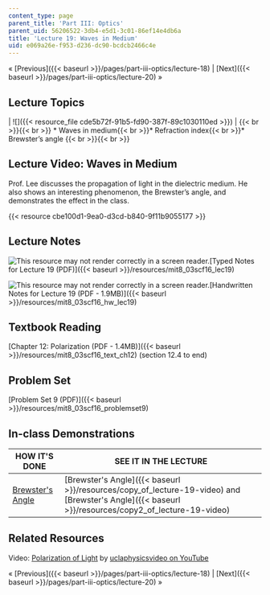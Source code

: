 ```yaml
---
content_type: page
parent_title: 'Part III: Optics'
parent_uid: 56206522-3db4-e5d1-3c01-86ef14e4db6a
title: 'Lecture 19: Waves in Medium'
uid: e069a26e-f953-d236-dc90-bcdcb2466c4e
---
```


« [Previous]({{< baseurl >}}/pages/part-iii-optics/lecture-18) | [Next]({{< baseurl >}}/pages/part-iii-optics/lecture-20) »

Lecture Topics
--------------

| ![]({{< resource_file cde5b72f-91b5-fd90-387f-89c1030110ed >}}) |  {{< br >}}{{< br >}} *   Waves in medium{{< br >}}*   Refraction index{{< br >}}*   Brewster’s angle {{< br >}}{{< br >}}  

Lecture Video: Waves in Medium
------------------------------

Prof. Lee discusses the propagation of light in the dielectric medium. He also shows an interesting phenomenon, the Brewster’s angle, and demonstrates the effect in the class.

{{< resource cbe100d1-9ea0-d3cd-b840-9f11b9055177 >}}

Lecture Notes
-------------

![This resource may not render correctly in a screen reader.](/images/inacessible.gif)[Typed Notes for Lecture 19 (PDF)]({{< baseurl >}}/resources/mit8_03scf16_lec19)

![This resource may not render correctly in a screen reader.](/images/inacessible.gif)[Handwritten Notes for Lecture 19 (PDF - 1.9MB)]({{< baseurl >}}/resources/mit8_03scf16_hw_lec19)

Textbook Reading
----------------

[Chapter 12: Polarization (PDF - 1.4MB)]({{< baseurl >}}/resources/mit8_03scf16_text_ch12) (section 12.4 to end) 

Problem Set
-----------

[Problem Set 9 (PDF)]({{< baseurl >}}/resources/mit8_03scf16_problemset9)

In-class Demonstrations
-----------------------

| HOW IT'S DONE | SEE IT IN THE LECTURE |
| --- | --- |
| [Brewster's Angle](https://www.rp-photonics.com/brewsters_angle.html) | [Brewster's Angle]({{< baseurl >}}/resources/copy_of_lecture-19-video) and [Brewster's Angle]({{< baseurl >}}/resources/copy2_of_lecture-19-video) 

Related Resources
-----------------

Video: [Polarization of Light](https://www.youtube.com/watch?v=E9qpbt0v5Hw) by [uclaphysicsvideo on YouTube](https://www.youtube.com/channel/UCXWBuswk0HFXgqJw3MXT1Ow)

« [Previous]({{< baseurl >}}/pages/part-iii-optics/lecture-18) | [Next]({{< baseurl >}}/pages/part-iii-optics/lecture-20) »
